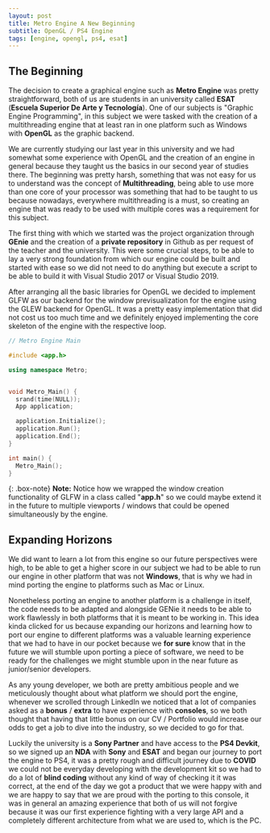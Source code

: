 ```yaml
---
layout: post
title: Metro Engine A New Beginning
subtitle: OpenGL / PS4 Engine
tags: [engine, opengl, ps4, esat]
---
```


## The Beginning

  The decision to create a graphical engine such as **Metro Engine** was pretty straightforward, both of us are students in an university called **ESAT** (__Escuela Superior De Arte y Tecnología__). One of our subjects is "Graphic Engine Programming", in this subject we were tasked with the creation of a multithreading engine that at least ran in one platform such as Windows with **OpenGL** as the graphic backend.

  We are currently studying our last year in this university and we had somewhat some experience with OpenGL and the creation of an engine in general because they taught us the basics in our second year of studies there. The beginning was pretty harsh, something that was not easy for us to understand was the concept of **Multithreading**, being able to use more than one core of your processor was something that had to be taught to us because nowadays, everywhere multithreading is a must, so creating an engine that was ready to be used with multiple cores was a requirement for this subject.

  The first thing with which we started was the project organization through **GEnie** and the creation of a **private repository** in Github as per request of the teacher and the university. This were some crucial steps, to be able to lay a very strong foundation from which our engine could be built and started with ease so we did not need to do anything but execute a script to be able to build it with Visual Studio 2017 or Visual Studio 2019.

  After arranging all the basic libraries for OpenGL we decided to implement GLFW as our backend for the window previsualization for the engine using the GLEW backend for OpenGL. It was a pretty easy implementation that did not cost us too much time and we definitely enjoyed implementing the core skeleton of the engine with the respective loop.

```cpp
// Metro Engine Main

#include <app.h>

using namespace Metro;


void Metro_Main() {
  srand(time(NULL));
  App application;

  application.Initialize();
  application.Run();
  application.End();
}

int main() {
  Metro_Main();
}

```

{: .box-note}
**Note:** Notice how we wrapped the window creation functionality of GLFW in a class called "**app.h**" so we could maybe extend it in the future to multiple viewports / windows that could be opened simultaneously by the engine.


## Expanding Horizons


  We did want to learn a lot from this engine so our future perspectives were high, to be able to get a higher score in our subject we had to be able to run our engine in other platform that was not **Windows**, that is why we had in mind porting the engine to platforms such as Mac or Linux.

  Nonetheless porting an engine to another platform is a challenge in itself, the code needs to be adapted and alongside GENie it needs to be able to work flawlessly in both platforms that it is meant to be working in. This idea kinda clicked for us because expanding our horizons and learning how to port our engine to different platforms was a valuable learning experience that we had to have in our pocket because we **for sure** know that in the future we will stumble upon porting a piece of software, we need to be ready for the challenges we might stumble upon in the near future as junior/senior developers.

  As any young developer, we both are pretty ambitious people and we meticulously thought about what platform we should port the engine, whenever we scrolled through LinkedIn we noticed that a lot of companies asked as a **bonus** / **extra** to have experience with **consoles**, so we both thought that having that little bonus on our CV / Portfolio would increase our odds to get a job to dive into the industry, so we decided to go for that.

  Luckily the university is a **Sony Partner** and have access to the **PS4 Devkit**, so we signed up an **NDA** with **Sony** and **ESAT** and began our journey to port the engine to PS4, it was a pretty rough and difficult journey due to **COVID** we could not be everyday developing with the development kit so we had to do a lot of **blind coding** without any kind of way of checking it it was correct, at the end of the day we got a product that we were happy with and we are happy to say that we are proud with the porting to this console, it was in general an amazing experience that both of us will not forgive because it was our first experience fighting with a very large API and a completely different architecture from what we are used to, which is the PC.



